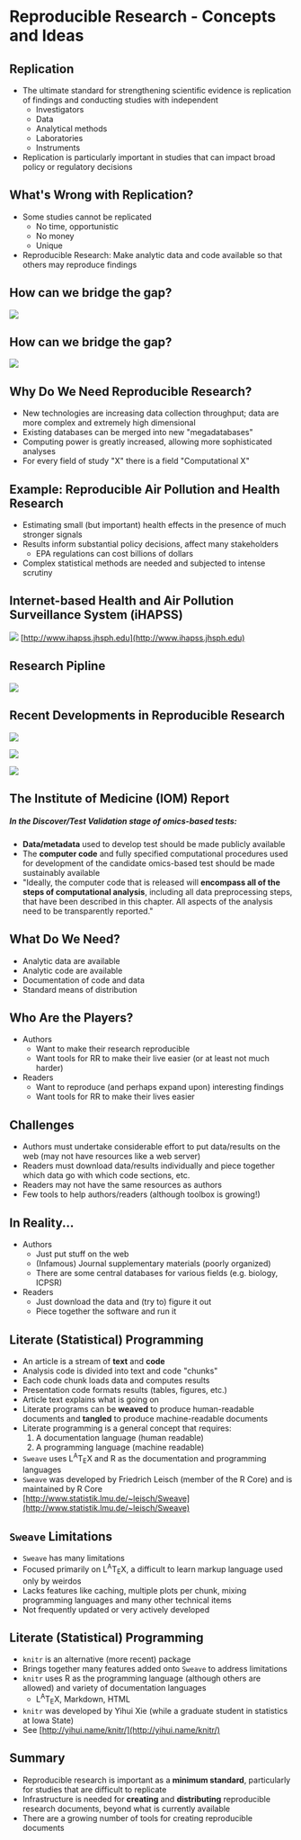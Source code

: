 # Reproducible Research - Concepts and Ideas
## Replication
- The ultimate standard for strengthening scientific evidence is replication of findings and conducting studies with independent
	- Investigators
	- Data
	- Analytical methods
	- Laboratories
	- Instruments
- Replication is particularly important in studies that can impact broad policy or regulatory decisions

## What's Wrong with Replication?
- Some studies cannot be replicated
	- No time, opportunistic
	- No money
	- Unique
- Reproducible Research: Make analytic data and code available so that others may reproduce findings

## How can we bridge the gap?
![](aslfkjaslkjdfa.jpg)

## How can we bridge the gap?
![](asfasfsdaf.jpg)

## Why Do We Need Reproducible Research?
- New technologies are increasing data collection throughput; data are more complex and extremely high dimensional
- Existing databases can be merged into new "megadatabases"
- Computing power is greatly increased, allowing more sophisticated analyses
- For every field of study "X" there is a field "Computational X"

## Example: Reproducible Air Pollution and Health Research
- Estimating small (but important) health effects in the presence of much stronger signals
- Results inform substantial policy decisions, affect many stakeholders
	- EPA regulations can cost billions of dollars
- Complex statistical methods are needed and subjected to intense scrutiny

## Internet-based Health and Air Pollution Surveillance System (iHAPSS)
![](asfasgsdffgedfg.jpg)
[http://www.ihapss.jhsph.edu](http://www.ihapss.jhsph.edu)

## Research Pipline
![](uihuihbkjn.jpg)

## Recent Developments in Reproducible Research
![](etgnmlknm.jpg)

![](dgkjadnhfasjlkfj.jpg)

![](bbbbbb.jpb)

## The Institute of Medicine (IOM) Report
##### In the Discover/Test Validation stage of omics-based tests:
- **Data/metadata** used to develop test should be made publicly available
- The **computer code** and fully specified computational procedures used for development of the candidate omics-based test should be made sustainably available
- "Ideally, the computer code that is released will **encompass all of the steps of computational analysis**, including all data preprocessing steps, that have been described in this chapter. All aspects of the analysis need to be transparently reported."

## What Do We Need? 
- Analytic data are available
- Analytic code are available
- Documentation of code and data
- Standard means of distribution

## Who Are the Players?
- Authors
	- Want to make their research reproducible
	- Want tools for RR to make their live easier (or at least not much harder)
- Readers
	- Want to reproduce (and perhaps expand upon) interesting findings
	- Want tools for RR to make their lives easier

## Challenges
- Authors must undertake considerable effort to put data/results on the web (may not have resources like a web server)
- Readers must download data/results individually and piece together which data go with which code sections, etc.
- Readers may not have the same resources as authors
- Few tools to help authors/readers (although toolbox is growing!)

## In Reality...
- Authors
	- Just put stuff on the web
	- (Infamous) Journal supplementary materials (poorly organized)
	- There are some central databases for various fields (e.g. biology, ICPSR)
- Readers
	- Just download the data and (try to) figure it out
	- Piece together the software and run it

## Literate (Statistical) Programming
- An article is a stream of **text** and **code**
- Analysis code is divided into text and code "chunks"
- Each code chunk loads data and computes results
- Presentation code formats results (tables, figures, etc.)
- Article text explains what is going on
- Literate programs can be **weaved** to produce human-readable documents and **tangled** to produce machine-readable documents
- Literate programming is a general concept that requires:
	1. A documentation language (human readable)
	2. A programming language (machine readable)
- `Sweave` uses L<sup>A</sup>T<sub>E</sub>X and R as the documentation and programming languages
- `Sweave` was developed by Friedrich Leisch (member of the R Core) and is maintained by R Core
- [http://www.statistik.lmu.de/~leisch/Sweave](http://www.statistik.lmu.de/~leisch/Sweave)

## `Sweave` Limitations
- `Sweave` has many limitations
- Focused primarily on L<sup>A</sup>T<sub>E</sub>X, a difficult to learn markup language used only by weirdos
- Lacks features like caching, multiple plots per chunk, mixing programming languages and many other technical items
- Not frequently updated or very actively developed

## Literate (Statistical) Programming
- `knitr` is an alternative (more recent) package
- Brings together many features added onto `Sweave` to address limitations
- `knitr` uses R as the programming language (although others are allowed) and variety of documentation languages
	- L<sup>A</sup>T<sub>E</sub>X, Markdown, HTML
- `knitr` was developed by Yihui Xie (while a graduate student in statistics at Iowa State)
- See [http://yihui.name/knitr/](http://yihui.name/knitr/)

## Summary
- Reproducible research is important as a **minimum standard**, particularly for studies that are difficult to replicate
- Infrastructure is needed for **creating** and **distributing** reproducible research documents, beyond what is currently available
- There are a growing number of tools for creating reproducible documents